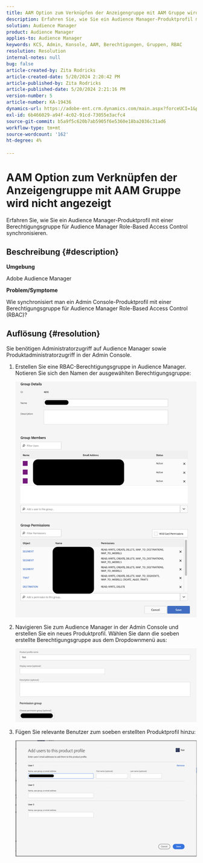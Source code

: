 ```yaml
---
title: AAM Option zum Verknüpfen der Anzeigengruppe mit AAM Gruppe wird nicht angezeigt
description: Erfahren Sie, wie Sie ein Audience Manager-Produktprofil mit einer Berechtigungsgruppe für Audience Manager Role-Based Access Control synchronisieren.
solution: Audience Manager
product: Audience Manager
applies-to: Audience Manager
keywords: KCS, Admin, Konsole, AAM, Berechtigungen, Gruppen, RBAC
resolution: Resolution
internal-notes: null
bug: false
article-created-by: Zita Rodricks
article-created-date: 5/20/2024 2:20:42 PM
article-published-by: Zita Rodricks
article-published-date: 5/20/2024 2:21:16 PM
version-number: 5
article-number: KA-19436
dynamics-url: https://adobe-ent.crm.dynamics.com/main.aspx?forceUCI=1&pagetype=entityrecord&etn=knowledgearticle&id=3ee60122-b416-ef11-9f8a-6045bd026dc7
exl-id: 6b466029-a94f-4c02-91cd-73055e3acfc4
source-git-commit: b5a9f5c620b7ab5905f6e5360e18ba2036c31ad6
workflow-type: tm+mt
source-wordcount: '162'
ht-degree: 4%

---
```


# AAM Option zum Verknüpfen der Anzeigengruppe mit AAM Gruppe wird nicht angezeigt


Erfahren Sie, wie Sie ein Audience Manager-Produktprofil mit einer Berechtigungsgruppe für Audience Manager Role-Based Access Control synchronisieren.

## Beschreibung {#description}


<b>Umgebung</b>

Adobe Audience Manager



<b>Problem/Symptome</b>

Wie synchronisiert man ein Admin Console-Produktprofil mit einer Berechtigungsgruppe für Audience Manager Role-Based Access Control (RBAC)?


## Auflösung {#resolution}


Sie benötigen Administratorzugriff auf Audience Manager sowie Produktadministratorzugriff in der Admin Console.

1. Erstellen Sie eine RBAC-Berechtigungsgruppe in Audience Manager. Notieren Sie sich den Namen der ausgewählten Berechtigungsgruppe:



   ![](assets/5a5b40de-a9cf-ec11-a7b5-00224809c196.png)
2. Navigieren Sie zum Audience Manager in der Admin Console und erstellen Sie ein neues Produktprofil. Wählen Sie dann die soeben erstellte Berechtigungsgruppe aus dem Dropdownmenü aus:



   ![](assets/2689da02-aacf-ec11-a7b5-00224809c196.png)
3. Fügen Sie relevante Benutzer zum soeben erstellten Produktprofil hinzu:



   ![](assets/6a896e46-aacf-ec11-a7b5-00224809c196.png)

